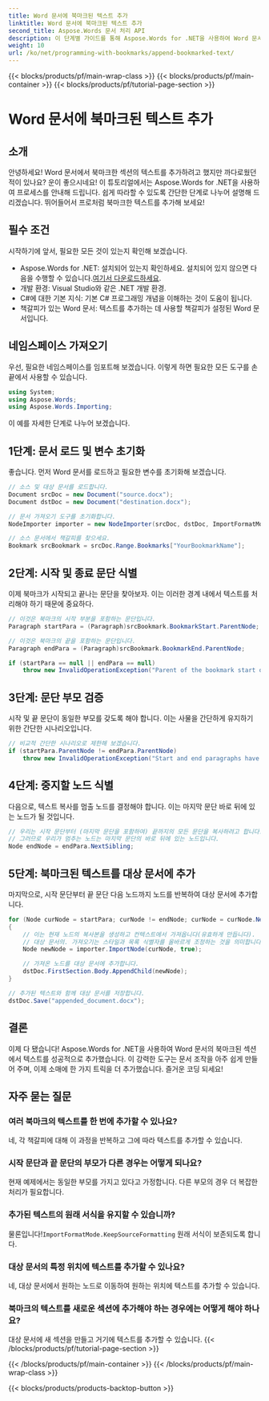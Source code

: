 ```yaml
---
title: Word 문서에 북마크된 텍스트 추가
linktitle: Word 문서에 북마크된 텍스트 추가
second_title: Aspose.Words 문서 처리 API
description: 이 단계별 가이드를 통해 Aspose.Words for .NET을 사용하여 Word 문서에 북마크된 텍스트를 추가하는 방법을 알아보세요. 개발자에게 완벽합니다.
weight: 10
url: /ko/net/programming-with-bookmarks/append-bookmarked-text/
---
```


{{< blocks/products/pf/main-wrap-class >}}
{{< blocks/products/pf/main-container >}}
{{< blocks/products/pf/tutorial-page-section >}}

# Word 문서에 북마크된 텍스트 추가

## 소개

안녕하세요! Word 문서에서 북마크한 섹션의 텍스트를 추가하려고 했지만 까다로웠던 적이 있나요? 운이 좋으시네요! 이 튜토리얼에서는 Aspose.Words for .NET을 사용하여 프로세스를 안내해 드립니다. 쉽게 따라할 수 있도록 간단한 단계로 나누어 설명해 드리겠습니다. 뛰어들어서 프로처럼 북마크한 텍스트를 추가해 보세요!

## 필수 조건

시작하기에 앞서, 필요한 모든 것이 있는지 확인해 보겠습니다.

-  Aspose.Words for .NET: 설치되어 있는지 확인하세요. 설치되어 있지 않으면 다음을 수행할 수 있습니다.[여기서 다운로드하세요](https://releases.aspose.com/words/net/).
- 개발 환경: Visual Studio와 같은 .NET 개발 환경.
- C#에 대한 기본 지식: 기본 C# 프로그래밍 개념을 이해하는 것이 도움이 됩니다.
- 책갈피가 있는 Word 문서: 텍스트를 추가하는 데 사용할 책갈피가 설정된 Word 문서입니다.

## 네임스페이스 가져오기

우선, 필요한 네임스페이스를 임포트해 보겠습니다. 이렇게 하면 필요한 모든 도구를 손끝에서 사용할 수 있습니다.

```csharp
using System;
using Aspose.Words;
using Aspose.Words.Importing;
```

이 예를 자세한 단계로 나누어 보겠습니다.

## 1단계: 문서 로드 및 변수 초기화

좋습니다. 먼저 Word 문서를 로드하고 필요한 변수를 초기화해 보겠습니다.

```csharp
// 소스 및 대상 문서를 로드합니다.
Document srcDoc = new Document("source.docx");
Document dstDoc = new Document("destination.docx");

// 문서 가져오기 도구를 초기화합니다.
NodeImporter importer = new NodeImporter(srcDoc, dstDoc, ImportFormatMode.KeepSourceFormatting);

// 소스 문서에서 책갈피를 찾으세요.
Bookmark srcBookmark = srcDoc.Range.Bookmarks["YourBookmarkName"];
```

## 2단계: 시작 및 종료 문단 식별

이제 북마크가 시작되고 끝나는 문단을 찾아보자. 이는 이러한 경계 내에서 텍스트를 처리해야 하기 때문에 중요하다.

```csharp
// 이것은 북마크의 시작 부분을 포함하는 문단입니다.
Paragraph startPara = (Paragraph)srcBookmark.BookmarkStart.ParentNode;

// 이것은 북마크의 끝을 포함하는 문단입니다.
Paragraph endPara = (Paragraph)srcBookmark.BookmarkEnd.ParentNode;

if (startPara == null || endPara == null)
    throw new InvalidOperationException("Parent of the bookmark start or end is not a paragraph, cannot handle this scenario yet.");
```

## 3단계: 문단 부모 검증

시작 및 끝 문단이 동일한 부모를 갖도록 해야 합니다. 이는 사물을 간단하게 유지하기 위한 간단한 시나리오입니다.

```csharp
// 비교적 간단한 시나리오로 제한해 보겠습니다.
if (startPara.ParentNode != endPara.ParentNode)
    throw new InvalidOperationException("Start and end paragraphs have different parents, cannot handle this scenario yet.");
```

## 4단계: 중지할 노드 식별

다음으로, 텍스트 복사를 멈출 노드를 결정해야 합니다. 이는 마지막 문단 바로 뒤에 있는 노드가 될 것입니다.

```csharp
// 우리는 시작 문단부터 (마지막 문단을 포함하여) 끝까지의 모든 문단을 복사하려고 합니다.
// 그러므로 우리가 멈추는 노드는 마지막 문단의 바로 뒤에 있는 노드입니다.
Node endNode = endPara.NextSibling;
```

## 5단계: 북마크된 텍스트를 대상 문서에 추가

마지막으로, 시작 문단부터 끝 문단 다음 노드까지 노드를 반복하여 대상 문서에 추가합니다.

```csharp
for (Node curNode = startPara; curNode != endNode; curNode = curNode.NextSibling)
{
    // 이는 현재 노드의 복사본을 생성하고 컨텍스트에서 가져옵니다(유효하게 만듭니다).
    // 대상 문서의. 가져오기는 스타일과 목록 식별자를 올바르게 조정하는 것을 의미합니다.
    Node newNode = importer.ImportNode(curNode, true);

    // 가져온 노드를 대상 문서에 추가합니다.
    dstDoc.FirstSection.Body.AppendChild(newNode);
}

// 추가된 텍스트와 함께 대상 문서를 저장합니다.
dstDoc.Save("appended_document.docx");
```

## 결론

이제 다 됐습니다! Aspose.Words for .NET을 사용하여 Word 문서의 북마크된 섹션에서 텍스트를 성공적으로 추가했습니다. 이 강력한 도구는 문서 조작을 아주 쉽게 만들어 주며, 이제 소매에 한 가지 트릭을 더 추가했습니다. 즐거운 코딩 되세요!

## 자주 묻는 질문

### 여러 북마크의 텍스트를 한 번에 추가할 수 있나요?
네, 각 책갈피에 대해 이 과정을 반복하고 그에 따라 텍스트를 추가할 수 있습니다.

### 시작 문단과 끝 문단의 부모가 다른 경우는 어떻게 되나요?
현재 예제에서는 동일한 부모를 가지고 있다고 가정합니다. 다른 부모의 경우 더 복잡한 처리가 필요합니다.

### 추가된 텍스트의 원래 서식을 유지할 수 있습니까?
 물론입니다!`ImportFormatMode.KeepSourceFormatting` 원래 서식이 보존되도록 합니다.

### 대상 문서의 특정 위치에 텍스트를 추가할 수 있나요?
네, 대상 문서에서 원하는 노드로 이동하여 원하는 위치에 텍스트를 추가할 수 있습니다.

### 북마크의 텍스트를 새로운 섹션에 추가해야 하는 경우에는 어떻게 해야 하나요?
대상 문서에 새 섹션을 만들고 거기에 텍스트를 추가할 수 있습니다.
{{< /blocks/products/pf/tutorial-page-section >}}

{{< /blocks/products/pf/main-container >}}
{{< /blocks/products/pf/main-wrap-class >}}

{{< blocks/products/products-backtop-button >}}

